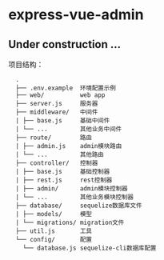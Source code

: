 # express-vue-admin

## Under construction ...

项目结构：

      .
      ├── .env.example  环境配置示例
      ├── web/          web app
      ├── server.js     服务器
      ├── middleware/   中间件
      | ├── base.js     基础中间件
      | └── ...         其他业务中间件
      ├── route/        路由
      | ├── admin.js    admin模块路由
      | └── ...         其他路由
      ├── controller/   控制器
      | ├── base.js     基础控制器
      | ├── rest.js     rest控制器
      | ├── admin/      admin模块控制器
      | └── ...         其他业务模块控制器
      ├── database/     sequelize数据库文件
      | ├── models/     模型
      | └── migrations/ migration文件
      ├── util.js       工具
      └── config/       配置
        └── database.js sequelize-cli数据库配置
